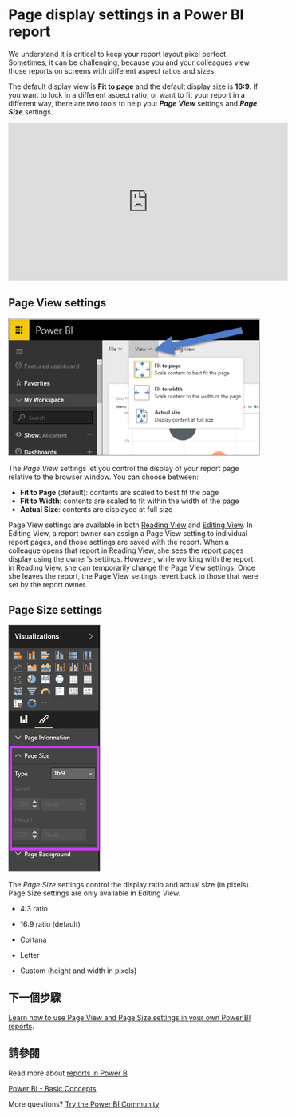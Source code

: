 <properties
   pageTitle="Page display settings in a Power BI report"
   description="Page display settings in a Power BI report"
   services="powerbi"
   documentationCenter=""
   authors="mihart"
   manager="mblythe"
   backup=""
   editor=""
   tags=""
   featuredVideoId="5tg-OXzxe2g"
   qualityFocus="monitoring"
   qualityDate=""/>

<tags
   ms.service="powerbi"
   ms.devlang="NA"
   ms.topic="article"
   ms.tgt_pltfrm="NA"
   ms.workload="powerbi"
   ms.date="10/07/2016"
   ms.author="mihart"/>

# Page display settings in a Power BI report

We understand it is critical to keep your report layout pixel perfect. Sometimes, it can be challenging, because you and your colleagues view those reports on screens with different aspect ratios and sizes. 

The default display view is <bpt id="p1">**</bpt>Fit to page<ept id="p1">**</ept> and the default display size is <bpt id="p2">**</bpt>16:9<ept id="p2">**</ept>. If you want to lock in a different aspect ratio, or want to fit your report in a different way, there are two tools to help you: <bpt id="p1">***</bpt>Page View<ept id="p1">***</ept> settings and <bpt id="p2">***</bpt>Page Size<ept id="p2">***</ept> settings.

<iframe width="560" height="315" src="https://www.youtube.com/embed/5tg-OXzxe2g" frameborder="0" allowfullscreen></iframe>


## Page View settings

![](media/powerbi-service-change-report-display-settings/pbi-change-page-view.png)



The <bpt id="p1">*</bpt>Page View<ept id="p1">*</ept> settings let you control the display of your report page relative to the browser window.  You can choose between:

-   <bpt id="p1">**</bpt>Fit to Page<ept id="p1">**</ept> (default): contents are scaled to best fit the page
-   <bpt id="p1">**</bpt>Fit to Width<ept id="p1">**</ept>: contents are scaled to fit within the width of the page
-   <bpt id="p1">**</bpt>Actual Size<ept id="p1">**</ept>: contents are displayed at full size

Page View settings are available in both <bpt id="p1">[</bpt>Reading View<ept id="p1">](powerbi-service-interact-with-a-report-in-reading-view.md)</ept> and <bpt id="p2">[</bpt>Editing View<ept id="p2">](powerbi-service-interact-with-a-report-in-editing-view.md)</ept>. In Editing View, a report owner can assign a Page View setting to individual report pages, and those settings are saved with the report. When a colleague opens that report in Reading View, she sees the report pages display using the owner's settings.  However, while working with the report in Reading View, she can temporarily change the Page View settings.  Once she leaves the report, the Page View settings revert back to those that were set by the report owner.

## Page Size settings

![](media/powerbi-service-change-report-display-settings/pbi-change-page-size.png)

The <bpt id="p1">*</bpt>Page Size<ept id="p1">*</ept> settings control the display ratio and actual size (in pixels).  Page Size settings are only available in Editing View.

-   4:3 ratio

-   16:9 ratio (default)

-   Cortana

-   Letter

-   Custom (height and width in pixels)

## 下一個步驟

<bpt id="p1">[</bpt>Learn how to use Page View and Page Size settings in your own Power BI reports<ept id="p1">](powerbi-service-tutorial-change-report-display-settings.md)</ept>.

## 請參閱

Read more about <bpt id="p1">[</bpt>reports in Power B<ept id="p1">](powerbi-service-reports.md)</ept>

[Power BI - Basic Concepts](powerbi-service-basic-concepts.md)

More questions? [Try the Power BI Community](http://community.powerbi.com/)
